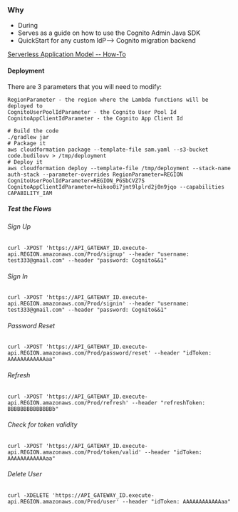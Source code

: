 ### Why
* During 
* Serves as a guide on how to use the Cognito Admin Java SDK
* QuickStart for any custom IdP--> Cognito migration backend

[Serverless Application Model -- How-To](https://github.com/awslabs/serverless-application-model/blob/master/HOWTO.md)

#### Deployment

There are 3 parameters that you will need to modify: 
```
RegionParameter - the region where the Lambda functions will be deployed to
CognitoUserPoolIdParameter - the Cognito User Pool Id 
CognitoAppClientIdParameter - the Cognito App Client Id

```

```
# Build the code
./gradlew jar
# Package it
aws cloudformation package --template-file sam.yaml --s3-bucket code.budilovv > /tmp/deployment
# Deploy it
aws cloudformation deploy --template-file /tmp/deployment --stack-name auth-stack --parameter-overrides RegionParameter=REGION CognitoUserPoolIdParameter=REGION_PGSbCVZ7S CognitoAppClientIdParameter=hikoo0i7jmt9lplrd2j0n9jqo --capabilities CAPABILITY_IAM

```

##### Test the Flows

###### Sign Up
```
curl -XPOST 'https://API_GATEWAY_ID.execute-api.REGION.amazonaws.com/Prod/signup' --header "username: test333@gmail.com" --header "password: Cognito&&1"
```

###### Sign In
```
curl -XPOST 'https://API_GATEWAY_ID.execute-api.REGION.amazonaws.com/Prod/signin' --header "username: test333@gmail.com" --header "password: Cognito&&1"
```

###### Password Reset
```
curl -XPOST 'https://API_GATEWAY_ID.execute-api.REGION.amazonaws.com/Prod/password/reset' --header "idToken: AAAAAAAAAAAAaa"
```

###### Refresh
```
curl -XPOST 'https://API_GATEWAY_ID.execute-api.REGION.amazonaws.com/Prod/refresh' --header "refreshToken: BBBBBBBBBBBBBBb"
```

###### Check for token validity
```
curl -XPOST 'https://API_GATEWAY_ID.execute-api.REGION.amazonaws.com/Prod/token/valid' --header "idToken: AAAAAAAAAAAAaa"
```

###### Delete User
```
curl -XDELETE 'https://API_GATEWAY_ID.execute-api.REGION.amazonaws.com/Prod/user' --header "idToken: AAAAAAAAAAAAaa"
```

